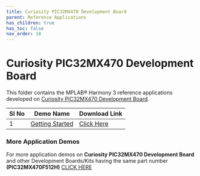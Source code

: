 ```yaml
---
title: Curiosity PIC32MX470 Development Board
parent: Reference Applications
has_children: true
has_toc: false
nav_order: 18
---
```

# Curiosity PIC32MX470 Development Board

This folder contains the MPLAB® Harmony 3 reference applications developed on [Curiosity PIC32MX470 Development Board](https://www.microchip.com/DevelopmentTools/ProductDetails/DM320103).   

|SI No| Demo Name | Download Link |
| --- | --- | -- |
| 1 | [Getting Started](./pic32mx470_getting_started/readme.md) | [Click Here](https://github.com/MicrochipTech/MPLAB-Harmony-Reference-Apps/releases/latest/download/pic32mx470_getting_started.zip) |


### More Application Demos

For more application demos on **Curiosity PIC32MX470 Development Board** and other Development Boards/Kits having the same part number **(PIC32MX470F512H)** <a href="https://mplab-discover.microchip.com/v1/offeringtype/com.microchip.ide.project?s0=PIC32MX470F512H" target="_blank"> CLICK HERE </a>
